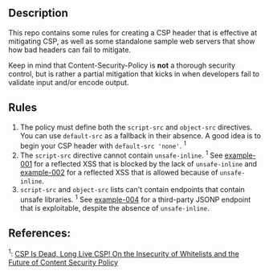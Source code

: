 ## Description

This repo contains some rules for creating a CSP header that is effective at mitigating CSP, as well as some standalone sample web servers that show how bad headers can fail to mitigate.

Keep in mind that Content-Security-Policy is **not** a thorough security control, but is rather a partial mitigation that kicks in when developers fail to validate input and/or encode output.

## Rules

1. The policy must define both the `script-src` and `object-src` directives. You can use `default-src` as a fallback in their absence. A good idea is to begin your CSP header with `default-src 'none'`. <sup>1</sup>
2. The `script-src` directive cannot contain `unsafe-inline`. <sup>1</sup> See [example-001](example-001) for a reflected XSS that is blocked by the lack of `unsafe-inline` and [example-002](example-002) for a reflected XSS that is allowed because of `unsafe-inline`.
3. `script-src` and `object-src` lists can't contain endpoints that contain unsafe libraries. <sup>1</sup> See [example-004](example-004) for a third-party JSONP endpoint that is exploitable, despite the absence of `unsafe-inline`.

## References:
<sup>1</sup>: [CSP Is Dead, Long Live CSP! On the Insecurity of Whitelists and the Future of Content Security Policy](https://static.googleusercontent.com/media/research.google.com/en//pubs/archive/45542.pdf)
